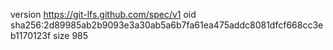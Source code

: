 version https://git-lfs.github.com/spec/v1
oid sha256:2d89985ab2b9093e3a30ab5a6b7fa61ea475addc8081dfcf668cc3eb1170123f
size 985
